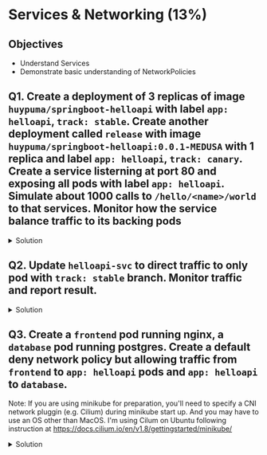# Services & Networking (13%)

## Objectives
- Understand Services
- Demonstrate basic understanding of NetworkPolicies

## Q1. Create a deployment of 3 replicas of image `huypuma/springboot-helloapi` with label `app: helloapi`, `track: stable`. Create another deployment called `release` with image `huypuma/springboot-helloapi:0.0.1-MEDUSA` with 1 replica and label `app: helloapi`, `track: canary`. Create a service listerning at port 80 and exposing all pods with label `app: helloapi`. Simulate about 1000 calls to `/hello/<name>/world` to that services. Monitor how the service balance traffic to its backing pods

<details><summary>Solution</summary>
  
Create deployment `helloapi-deploy` with the following yaml

```yaml
apiVersion: apps/v1
kind: Deployment
metadata:
  creationTimestamp: null
  labels:
    app: helloapi-deploy
  name: helloapi-deploy
  namespace: ckad
spec:
  replicas: 3
  selector:
    matchLabels:
      app: helloapi
      track: stable
  strategy: {}
  template:
    metadata:
      creationTimestamp: null
      labels:
        app: helloapi
        track: stable
    spec:
      containers:
      - image: huypuma/springboot-helloapi
        name: springboot-helloapi
        resources: {}
status: {}

```

Create another deployment `release` with image `huypuma/springboot-helloapi:0.0.1-MEDUSA`

```yaml
apiVersion: apps/v1
kind: Deployment
metadata:
  creationTimestamp: null
  labels:
    app: helloapi-release
  name: helloapi-release
  namespace: ckad
spec:
  replicas: 1
  selector:
    matchLabels:
      app: helloapi
      track: canary
  strategy: {}
  template:
    metadata:
      creationTimestamp: null
      labels:
        app: helloapi
        track: canary
    spec:
      containers:
      - image: huypuma/springboot-helloapi:0.0.1-MEDUSA
        name: springboot-helloapi
        resources: {}
status: {}

```

Create a service serving incoming requests at port 80 and exposing all pods with `app: helloapi` labels . Hint: use `k create service nodeport helloapi-svc --tcp=80:8080 -o yaml --dry-run=client > helloapi-svc.yaml` to create the base template

```
apiVersion: v1
kind: Service
metadata:
  creationTimestamp: null
  labels:
    app: helloapi-svc
  name: helloapi-svc
spec:
  ports:
  - name: 80-8080
    port: 80
    protocol: TCP
    targetPort: 8080
  selector:
    app: helloapi
  type: NodePort
status:
  loadBalancer: {}
```



Simulate a 100 calls to `helloapi-svc` and monitor traffic to backend pods

```
$ minikube service list | grep helloapi
| ckad                 | helloapi-svc              | 80-8080/80   | http://192.168.64.6:30994 |

$ while [ $i -lt 2000 ]; do curl http://192.168.64.6:30994/hello/world-$i; i=$(($i+1)); done
Hello world-0Hello world-1Hello world-2Hello world-3Hello world-4Hello world-5Hello world-6Hello world-7Hello world-8Hello world-9Hello world-10Hello world-11Hello world-12Hello world-13Hello world-14Hello world-15Hello world-16Hello world-17Hello world-18Hello world-19Hello world-20Hello world-21Hello world-22Hello world-23Hello world-24Hello world-25Hello world-26Hello world-27Hello world-28Hello world-29Hello world-30Hello world-31Hello world-32Hello world-33Hello world-34Hello world-35Hello world-36Hello world-37Hello world-38Hello world-39Hello world-40Hello world-41Hello world-42Hello world-43Hello world-44Hello world-45Hello world-46Hello world-47Hello world-48Hello world-49Hello world-50Hello world-51Hello world-52Hello world-53Hello world-54Hello world-55Hello world-56Hello world-57Hello world-58Hello world-59Hello world-60Hello world-61Hello world-62Hello world-63Hello world-64Hello world-65Hello world-66Hello world-67Hello world-68Hello world-69Hello world-70Hello world-71Hello world-72Hello world-73Hello world-74Hello world-75Hello world-76Hello world-77Hello world-78Hello world-79Hello world-80Hello world-81Hello world-82Hello world-83Hello world-84Hello world-85Hello world-86Hello world-87Hello world-88Hello world-89Hello world-90Hello world-91Hello world-92Hello world-93Hello world-94Hello world-95Hello world-96Hello world-97Hello world-98Hello world-99...


$ for podname in `k get pod -n ckad -o template='{{range .items}}{{.metadata.name}}{{printf "\n"}}{{end}}'`; do echo "Pod $podname:"; kubectl logs $podname -n ckad | grep "Hello world" | wc; done
Pod helloapi-deploy-844f88d9f9-b2dx2:
     507    4056   77027
Pod helloapi-deploy-844f88d9f9-v27m8:
     551    4408   83718
Pod helloapi-deploy-844f88d9f9-w6cn2:
     496    3968   75365
Pod helloapi-release-68b9bfdddf-x9nfd:
     546    4368   82968

```
</details>

## Q2. Update `helloapi-svc` to direct traffic to only pod with `track: stable` branch. Monitor traffic and report result.

<details><summary>Solution</summary>

Update `helloapi-svc` yaml file and apply the change

```
$ cat helloapi-svc.yaml 
apiVersion: v1
kind: Service
metadata:
  creationTimestamp: null
  labels:
    app: helloapi-svc
  name: helloapi-svc
spec:
  ports:
  - name: 80-8080
    port: 80
    protocol: TCP
    targetPort: 8080
  selector:
    app: helloapi
    track: stable
  type: NodePort
status:
  loadBalancer: {}
  
$ k apply -f helloapi-svc.yaml -n ckad
service/helloapi-svc configured

$ k describe svc helloapi-svc -n ckad
Name:                     helloapi-svc
Namespace:                ckad
Labels:                   app=helloapi-svc
Annotations:              Selector:  app=helloapi,track=stable
Type:                     NodePort
IP:                       10.109.66.239
Port:                     80-8080  80/TCP
TargetPort:               8080/TCP
NodePort:                 80-8080  30994/TCP
Endpoints:                172.17.0.4:8080,172.17.0.5:8080,172.17.0.7:8080
Session Affinity:         None
External Traffic Policy:  Cluster
Events:                   <none>
```

Simulate 1000 calls and report results

```
$ while [ $i -lt 1000 ]; do curl http://192.168.64.6:30994/hello/world-$i; i=$(($i+1)); done
Hello world-0Hello world-1Hello world-2Hello world-3Hello world-4Hello world-5Hello world-6Hello world-7Hello world-8Hello world-9Hello world-10Hello world-11Hello world-12Hello world-13Hello world-14Hello world-15Hello world-16Hello world-17Hello world-18Hello world-19Hello world-20Hello world-21Hello world-22Hello world-23Hello world-24Hello world-25Hello world-26Hello world-27Hello world-28Hello world-29Hello world-30Hello world-31Hello world-32Hello world-33Hello world-34Hello world-35Hello world-36Hello world-37Hello world-38Hello world-39Hello world-40Hello world-41Hello world-42Hello world-43Hello world-44Hello world-45Hello world-46Hello world-47Hello world-48Hello world-49Hello world-50Hello world-51Hello world-52Hello...

$ for podname in `k get pod -n ckad -o template='{{range .items}}{{.metadata.name}}{{printf "\n"}}{{end}}'`; do echo "Pod $podname:"; kubectl logs $podname -n ckad | grep "Hello world" | wc; done
Pod helloapi-deploy-844f88d9f9-b2dx2:
     864    6912  131290
Pod helloapi-deploy-844f88d9f9-v27m8:
     873    6984  132665
Pod helloapi-deploy-844f88d9f9-w6cn2:
     817    6536  124146
Pod helloapi-release-68b9bfdddf-x9nfd:
     546    4368   82968

```
  
</details>


## Q3. Create a `frontend` pod running nginx, a `database` pod running postgres. Create a default deny network policy but allowing traffic from `frontend` to `app: helloapi` pods and `app: helloapi` to `database`. 

Note: If you are using minikube for preparation, you'll need to specify a CNI network pluggin (e.g. Cilium) during minikube start up. And you may have to use an OS other than MacOS. I'm using Cilum on Ubuntu following instruction at https://docs.cilium.io/en/v1.8/gettingstarted/minikube/

<details><summary>Solution</summary>
  
Creating `frontend` and `database` pods

```
$ k run frontend --image=nginx -l app=frontend -n ckad
pod/frontend created

$ k run database --image=postgres --env=POSTGRES_PASSWORD=secret -n ckad
pod/database created

```

Verify that `frontend` can call `app: helloapi` pods and `helloapi-svc` service

```
$ k get pod,netpol,svc -n ckad -o wide
NAME                                    READY   STATUS    RESTARTS   AGE    IP           NODE       NOMINATED NODE   READINESS GATES
pod/database                            1/1     Running   1          28m    10.88.0.9    minikube   <none>           <none>
pod/frontend                            1/1     Running   1          33m    10.88.0.4    minikube   <none>           <none>
pod/helloapi-deploy-844f88d9f9-b2dx2    1/1     Running   2          116m   10.88.0.5    minikube   <none>           <none>
pod/helloapi-deploy-844f88d9f9-v27m8    1/1     Running   2          116m   10.88.0.8    minikube   <none>           <none>
pod/helloapi-deploy-844f88d9f9-w6cn2    1/1     Running   2          116m   10.88.0.6    minikube   <none>           <none>
pod/helloapi-release-68b9bfdddf-x9nfd   1/1     Running   1          106m   10.88.0.10   minikube   <none>           <none>

NAME                   TYPE       CLUSTER-IP      EXTERNAL-IP   PORT(S)        AGE   SELECTOR
service/helloapi-svc   NodePort   10.109.66.239   <none>        80:30994/TCP   95m   app=helloapi,track=stable


$ k exec frontend -n ckad -it -- sh

# curl http://10.109.66.239/hello/frontend   # curl via helloapi-svc
Hello frontend# 

# curl http://10.88.0.6:8080/hello/frontend  # curl directly to a pod
Hello frontend# 
 
```

Create a default-deny network policy

```
$ cat netpol.yaml 
apiVersion: networking.k8s.io/v1
kind: NetworkPolicy
metadata:
  name: default-deny-all
spec:
  podSelector: {}
  policyTypes:
  - Ingress
  - Egress

$ k apply -f netpol.yaml -n ckad
networkpolicy.networking.k8s.io/default-deny-all created

root@frontend:/# curl 10.96.39.196/hello/frontend         # curl via helloapi-svc whose ip has changed at this point
curl: (7) Failed to connect to 10.96.39.196 port 80: Connection timed out

root@frontend:/# curl 10.0.0.40/hello/frontend            # curl directly to a pod
curl: (7) Failed to connect to 10.0.0.40 port 80: Connection timed out

```

Create NetworkPolicy allowing traffic front `frontend` to `app: helloapi` and `app:helloapi` to `database`

```yaml
apiVersion: networking.k8s.io/v1
kind: NetworkPolicy
metadata:
  name: frontend-helloapi-database 
spec:
  podSelector:
    matchLabels:
      app: helloapi	 
  ingress:
  - from:
    - podSelector:
        matchLabels:
          app: frontend
  egress:
  - to:
    - podSelector:
        matchLabels:
          run: database
  policyTypes:
  - Ingress
  - Egress
---
apiVersion: networking.k8s.io/v1
kind: NetworkPolicy
metadata:
  name: frontend 
spec:
  podSelector:
    matchLabels:
      app: frontend	 
  egress:
  - to:
    - podSelector:
        matchLabels:
          app: helloapi
  policyTypes:
  - Egress
---
apiVersion: networking.k8s.io/v1
kind: NetworkPolicy
metadata:
  name: database 
spec:
  podSelector:
    matchLabels:
      run: database	 
  ingress:
  - from:
    - podSelector:
        matchLabels:
          app: helloapi
  policyTypes:
  - Ingress

```

Verify that traffic is allowed between `frontend` and `app: helloapi`

```
root@frontend:/# curl 10.96.39.196/hello/frontend
Hello frontend

root@frontend:/# curl 10.0.0.40/hello/frontend
curl: (7) Failed to connect to 10.0.0.40 port 80: Connection refused
root@frontend:/# curl 10.0.0.40:8080/hello/frontend
Hello frontend

```

Verify that elsewhere traffic is still denied

```
root@nginx1:/# curl 10.0.0.197 
curl: (7) Failed to connect to 10.0.0.197 port 80: Connection timed out
root@nginx1:/# curl 10.0.0.40  
curl: (7) Failed to connect to 10.0.0.40 port 80: Connection timed out
root@nginx1:/# 
```

</details>

